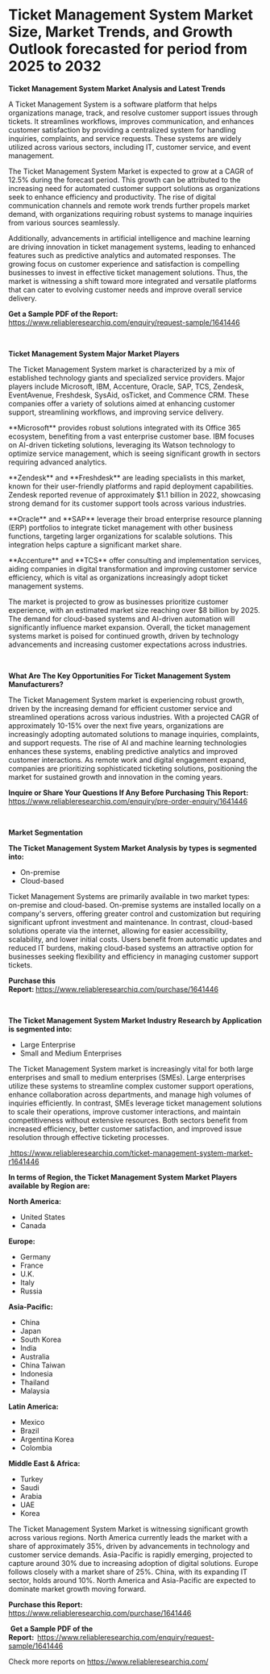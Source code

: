 <p><h1>Ticket Management System Market Size, Market Trends, and Growth Outlook forecasted for period from 2025 to 2032</h1></p><p><strong>Ticket Management System Market Analysis and Latest Trends</strong></p>
<p><p>A Ticket Management System is a software platform that helps organizations manage, track, and resolve customer support issues through tickets. It streamlines workflows, improves communication, and enhances customer satisfaction by providing a centralized system for handling inquiries, complaints, and service requests. These systems are widely utilized across various sectors, including IT, customer service, and event management.</p><p>The Ticket Management System Market is expected to grow at a CAGR of 12.5% during the forecast period. This growth can be attributed to the increasing need for automated customer support solutions as organizations seek to enhance efficiency and productivity. The rise of digital communication channels and remote work trends further propels market demand, with organizations requiring robust systems to manage inquiries from various sources seamlessly.</p><p>Additionally, advancements in artificial intelligence and machine learning are driving innovation in ticket management systems, leading to enhanced features such as predictive analytics and automated responses. The growing focus on customer experience and satisfaction is compelling businesses to invest in effective ticket management solutions. Thus, the market is witnessing a shift toward more integrated and versatile platforms that can cater to evolving customer needs and improve overall service delivery.</p></p>
<p><strong>Get a Sample PDF of the Report:&nbsp;</strong> <a href="https://www.reliableresearchiq.com/enquiry/request-sample/1641446?utm_campaign=3260&utm_medium=2&utm_source=Github&utm_content=ia&utm_term=11032025&utm_id=ticket-management-system">https://www.reliableresearchiq.com/enquiry/request-sample/1641446</a></p>
<p>&nbsp;</p>
<p><strong>Ticket Management System Major Market Players</strong></p>
<p><p>The Ticket Management System market is characterized by a mix of established technology giants and specialized service providers. Major players include Microsoft, IBM, Accenture, Oracle, SAP, TCS, Zendesk, EventAvenue, Freshdesk, SysAid, osTicket, and Commence CRM. These companies offer a variety of solutions aimed at enhancing customer support, streamlining workflows, and improving service delivery.</p><p>**Microsoft** provides robust solutions integrated with its Office 365 ecosystem, benefiting from a vast enterprise customer base. IBM focuses on AI-driven ticketing solutions, leveraging its Watson technology to optimize service management, which is seeing significant growth in sectors requiring advanced analytics.</p><p>**Zendesk** and **Freshdesk** are leading specialists in this market, known for their user-friendly platforms and rapid deployment capabilities. Zendesk reported revenue of approximately $1.1 billion in 2022, showcasing strong demand for its customer support tools across various industries.</p><p>**Oracle** and **SAP** leverage their broad enterprise resource planning (ERP) portfolios to integrate ticket management with other business functions, targeting larger organizations for scalable solutions. This integration helps capture a significant market share.</p><p>**Accenture** and **TCS** offer consulting and implementation services, aiding companies in digital transformation and improving customer service efficiency, which is vital as organizations increasingly adopt ticket management systems.</p><p>The market is projected to grow as businesses prioritize customer experience, with an estimated market size reaching over $8 billion by 2025. The demand for cloud-based systems and AI-driven automation will significantly influence market expansion. Overall, the ticket management systems market is poised for continued growth, driven by technology advancements and increasing customer expectations across industries.</p></p>
<p>&nbsp;</p>
<p><strong>What Are The Key Opportunities For Ticket Management System Manufacturers?</strong></p>
<p><p>The Ticket Management System market is experiencing robust growth, driven by the increasing demand for efficient customer service and streamlined operations across various industries. With a projected CAGR of approximately 10-15% over the next five years, organizations are increasingly adopting automated solutions to manage inquiries, complaints, and support requests. The rise of AI and machine learning technologies enhances these systems, enabling predictive analytics and improved customer interactions. As remote work and digital engagement expand, companies are prioritizing sophisticated ticketing solutions, positioning the market for sustained growth and innovation in the coming years.</p></p>
<p><strong>Inquire or Share Your Questions If Any Before Purchasing This Report:</strong> <a href="https://www.reliableresearchiq.com/enquiry/pre-order-enquiry/1641446?utm_campaign=3260&utm_medium=2&utm_source=Github&utm_content=ia&utm_term=11032025&utm_id=ticket-management-system">https://www.reliableresearchiq.com/enquiry/pre-order-enquiry/1641446</a></p>
<p>&nbsp;</p>
<p><strong>Market Segmentation</strong></p>
<p><strong>The Ticket Management System Market Analysis by types is segmented into:</strong></p>
<p><ul><li>On-premise</li><li>Cloud-based</li></ul></p>
<p><p>Ticket Management Systems are primarily available in two market types: on-premise and cloud-based. On-premise systems are installed locally on a company's servers, offering greater control and customization but requiring significant upfront investment and maintenance. In contrast, cloud-based solutions operate via the internet, allowing for easier accessibility, scalability, and lower initial costs. Users benefit from automatic updates and reduced IT burdens, making cloud-based systems an attractive option for businesses seeking flexibility and efficiency in managing customer support tickets.</p></p>
<p><strong>Purchase this Report:&nbsp;</strong><a href="https://www.reliableresearchiq.com/purchase/1641446?utm_campaign=3260&utm_medium=2&utm_source=Github&utm_content=ia&utm_term=11032025&utm_id=ticket-management-system">https://www.reliableresearchiq.com/purchase/1641446</a></p>
<p>&nbsp;</p>
<p><strong>The Ticket Management System Market Industry Research by Application is segmented into:</strong></p>
<p><ul><li>Large Enterprise</li><li>Small and Medium Enterprises</li></ul></p>
<p><p>The Ticket Management System market is increasingly vital for both large enterprises and small to medium enterprises (SMEs). Large enterprises utilize these systems to streamline complex customer support operations, enhance collaboration across departments, and manage high volumes of inquiries efficiently. In contrast, SMEs leverage ticket management solutions to scale their operations, improve customer interactions, and maintain competitiveness without extensive resources. Both sectors benefit from increased efficiency, better customer satisfaction, and improved issue resolution through effective ticketing processes.</p></p>
<p><a href="https://www.reliableresearchiq.com/ticket-management-system-market-r1641446?utm_campaign=3260&utm_medium=2&utm_source=Github&utm_content=ia&utm_term=11032025&utm_id=ticket-management-system">&nbsp;https://www.reliableresearchiq.com/ticket-management-system-market-r1641446</a></p>
<p><strong>In terms of Region, the Ticket Management System Market Players available by Region are:</strong></p>
<p>
    <p> <strong> North America: </strong>
        <ul>
            <li>United States</li>
            <li>Canada</li>
        </ul>
        </p> 
    <p> <strong> Europe: </strong>
        <ul>
            <li>Germany</li>
            <li>France</li>
            <li>U.K.</li>
            <li>Italy</li>
            <li>Russia</li>
        </ul>
        </p> 
    <p> <strong> Asia-Pacific: </strong>
        <ul>
            <li>China</li>
            <li>Japan</li>
            <li>South Korea</li>
            <li>India</li>
            <li>Australia</li>
            <li>China Taiwan</li>
            <li>Indonesia</li>
            <li>Thailand</li>
            <li>Malaysia</li>
        </ul>
        </p> 
    <p> <strong> Latin America: </strong>
        <ul>
            <li>Mexico</li>
            <li>Brazil</li>
            <li>Argentina Korea</li>
            <li>Colombia</li>
        </ul>
        </p> 
    <p> <strong> Middle East & Africa: </strong>
        <ul>
            <li>Turkey</li>
            <li>Saudi</li>
            <li>Arabia</li>
            <li>UAE</li>
            <li>Korea</li>
        </ul>
    </p>
    </p>
<p><p>The Ticket Management System Market is witnessing significant growth across various regions. North America currently leads the market with a share of approximately 35%, driven by advancements in technology and customer service demands. Asia-Pacific is rapidly emerging, projected to capture around 30% due to increasing adoption of digital solutions. Europe follows closely with a market share of 25%. China, with its expanding IT sector, holds around 10%. North America and Asia-Pacific are expected to dominate market growth moving forward.</p></p>
<p><strong>Purchase this Report: </strong><a href="https://www.reliableresearchiq.com/purchase/1641446?utm_campaign=3260&utm_medium=2&utm_source=Github&utm_content=ia&utm_term=11032025&utm_id=ticket-management-system">https://www.reliableresearchiq.com/purchase/1641446</a></p>
<p>&nbsp;<strong>Get a Sample PDF of the Report:&nbsp;&nbsp;</strong><a href="https://www.reliableresearchiq.com/enquiry/request-sample/1641446?utm_campaign=3260&utm_medium=2&utm_source=Github&utm_content=ia&utm_term=11032025&utm_id=ticket-management-system">https://www.reliableresearchiq.com/enquiry/request-sample/1641446</a></p>
<p><strong></strong></p>
<p>Check more reports on <a href="https://www.reliableresearchiq.com/?utm_campaign=3260&utm_medium=2&utm_source=Github&utm_content=ia&utm_term=11032025&utm_id=ticket-management-system">https://www.reliableresearchiq.com/</a></p>